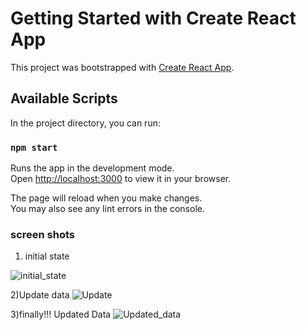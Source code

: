 # Getting Started with Create React App

This project was bootstrapped with [Create React App](https://github.com/facebook/create-react-app).

## Available Scripts

In the project directory, you can run:

### `npm start`

Runs the app in the development mode.\
Open [http://localhost:3000](http://localhost:3000) to view it in your browser.

The page will reload when you make changes.\
You may also see any lint errors in the console.

### screen shots
1) initial state

![initial_state](https://user-images.githubusercontent.com/69980868/154116840-ab6ed7af-ee39-42ec-b719-3e7b9c9256ee.png)

2)Update data
![Update](https://user-images.githubusercontent.com/69980868/154116932-27bca353-36de-4c45-aed2-628d8eca5d58.png)

3)finally!!! Updated Data
![Updated_data](https://user-images.githubusercontent.com/69980868/154117024-d91522e3-3627-4a69-bab4-feadd86e2157.png)

